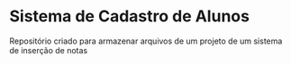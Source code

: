 # Sistema de Cadastro de Alunos
Repositório criado para armazenar arquivos de um projeto de um sistema de inserção de notas
